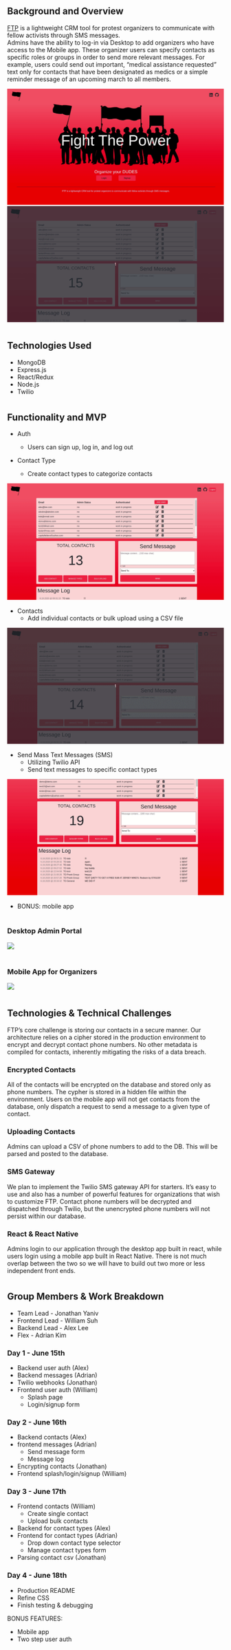 ## Background and Overview  
[FTP](https://ftp-crm.herokuapp.com/) is a lightweight CRM tool for protest organizers to communicate with fellow activists through SMS messages.  
Admins have the ability to log-in via Desktop to add organizers who have access to the Mobile app. These organizer users can specify contacts as specific roles or groups in order to send more relevant messages. For example, users could send out important, “medical assistance requested” text only for contacts that have been designated as medics or a simple reminder message of an upcoming march to all members.  

![](gifs/splash.gif)
![](gifs/home.gif)

#

## Technologies Used
* MongoDB
* Express.js
* React/Redux
* Node.js
* Twilio

#

## Functionality and MVP  
* Auth  
  * Users can sign up, log in, and log out

* Contact Type
  * Create contact types to categorize contacts

![](gifs/contacttype.gif)

* Contacts
  * Add individual contacts or bulk upload using a CSV file

![](gifs/contact.gif)

* Send Mass Text Messages (SMS)
  * Utilizing Twilio API
  * Send text messages to specific contact types

![](gifs/message.gif)

* BONUS: mobile app

#

### Desktop Admin Portal
<img src="https://i.imgur.com/FNcO4pb.png"/>

#

### Mobile App for Organizers
<img src="https://i.imgur.com/xskNrBl.png"/>

#

## Technologies & Technical Challenges  
FTP’s core challenge is storing our contacts in a secure manner. Our architecture relies on a cipher stored in the production environment to encrypt and decrypt contact phone numbers. No other metadata is compiled for contacts, inherently mitigating the risks of a data breach.  
### Encrypted Contacts  
All of the contacts will be encrypted on the database and stored only as phone numbers. The cypher is stored in a hidden file within the environment. Users on the mobile app will not get contacts from the database, only dispatch a request to send a message to a given type of contact.  
### Uploading Contacts  
Admins can upload a CSV of phone numbers to add to the DB. This will be parsed and posted to the database.
### SMS Gateway  
We plan to implement the Twilio SMS gateway API for starters. It’s easy to use and also has a number of powerful features for organizations that wish to customize FTP. Contact phone numbers will be decrypted and dispatched through Twilio, but the unencrypted phone numbers will not persist within our database.
### React & React Native  
Admins login to our application through the desktop app built in react, while users login using a mobile app built in React Native. There is not much overlap between the two so we will have to build out two more or less independent front ends.

#

## Group Members & Work Breakdown
* Team Lead - Jonathan Yaniv
* Frontend Lead - William Suh
* Backend Lead - Alex Lee
* Flex - Adrian Kim
### Day 1 - June 15th
* Backend user auth (Alex)
* Backend messages (Adrian)
* Twilio webhooks (Jonathan)
* Frontend user auth (William)
  * Splash page
  * Login/signup form
### Day 2 - June 16th
* Backend contacts (Alex)
* frontend messages (Adrian)
  * Send message form
  * Message log
* Encrypting contacts (Jonathan)
* Frontend splash/login/signup (William)
### Day 3 - June 17th
* Frontend contacts (William)
  * Create single contact
  * Upload bulk contacts
* Backend for contact types (Alex)
* Frontend for contact types (Adrian)
  * Drop down contact type selector
  * Manage contact types form
* Parsing contact csv (Jonathan)
### Day 4 - June 18th
* Production README
* Refine CSS
* Finish testing & debugging

BONUS FEATURES:
* Mobile app
* Two step user auth
